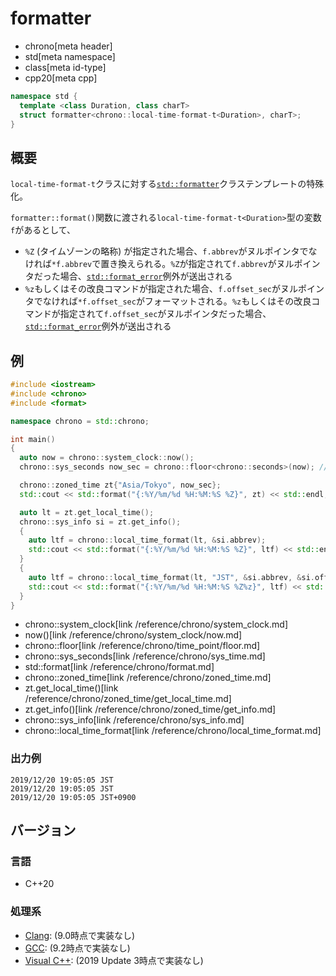 # formatter
* chrono[meta header]
* std[meta namespace]
* class[meta id-type]
* cpp20[meta cpp]

```cpp
namespace std {
  template <class Duration, class charT>
  struct formatter<chrono::local-time-format-t<Duration>, charT>;
}
```

## 概要
`local-time-format-t`クラスに対する[`std::formatter`](/reference/format/formatter.md)クラステンプレートの特殊化。


`formatter::format()`関数に渡される`local-time-format-t<Duration>`型の変数`f`があるとして、

- `%Z` (タイムゾーンの略称) が指定された場合、`f.abbrev`がヌルポインタでなければ`*f.abbrev`で置き換えられる。`%Z`が指定されて`f.abbrev`がヌルポインタだった場合、[`std::format_error`](/reference/format/format_error.md)例外が送出される
- `%z`もしくはその改良コマンドが指定された場合、`f.offset_sec`がヌルポインタでなければ`*f.offset_sec`がフォーマットされる。`%z`もしくはその改良コマンドが指定されて`f.offset_sec`がヌルポインタだった場合、[`std::format_error`](/reference/format/format_error.md)例外が送出される


## 例
```cpp example
#include <iostream>
#include <chrono>
#include <format>

namespace chrono = std::chrono;

int main()
{
  auto now = chrono::system_clock::now();
  chrono::sys_seconds now_sec = chrono::floor<chrono::seconds>(now); // 秒単位

  chrono::zoned_time zt{"Asia/Tokyo", now_sec};
  std::cout << std::format("{:%Y/%m/%d %H:%M:%S %Z}", zt) << std::endl;

  auto lt = zt.get_local_time();
  chrono::sys_info si = zt.get_info();
  {
    auto ltf = chrono::local_time_format(lt, &si.abbrev);
    std::cout << std::format("{:%Y/%m/%d %H:%M:%S %Z}", ltf) << std::endl;
  }
  {
    auto ltf = chrono::local_time_format(lt, "JST", &si.abbrev, &si.offset);
    std::cout << std::format("{:%Y/%m/%d %H:%M:%S %Z%z}", ltf) << std::endl;
  }
}
```
* chrono::system_clock[link /reference/chrono/system_clock.md]
* now()[link /reference/chrono/system_clock/now.md]
* chrono::floor[link /reference/chrono/time_point/floor.md]
* chrono::sys_seconds[link /reference/chrono/sys_time.md]
* std::format[link /reference/chrono/format.md]
* chrono::zoned_time[link /reference/chrono/zoned_time.md]
* zt.get_local_time()[link /reference/chrono/zoned_time/get_local_time.md]
* zt.get_info()[link /reference/chrono/zoned_time/get_info.md]
* chrono::sys_info[link /reference/chrono/sys_info.md]
* chrono::local_time_format[link /reference/chrono/local_time_format.md]

### 出力例
```
2019/12/20 19:05:05 JST
2019/12/20 19:05:05 JST
2019/12/20 19:05:05 JST+0900
```

## バージョン
### 言語
- C++20

### 処理系
- [Clang](/implementation.md#clang): (9.0時点で実装なし)
- [GCC](/implementation.md#gcc): (9.2時点で実装なし)
- [Visual C++](/implementation.md#visual_cpp): (2019 Update 3時点で実装なし)

